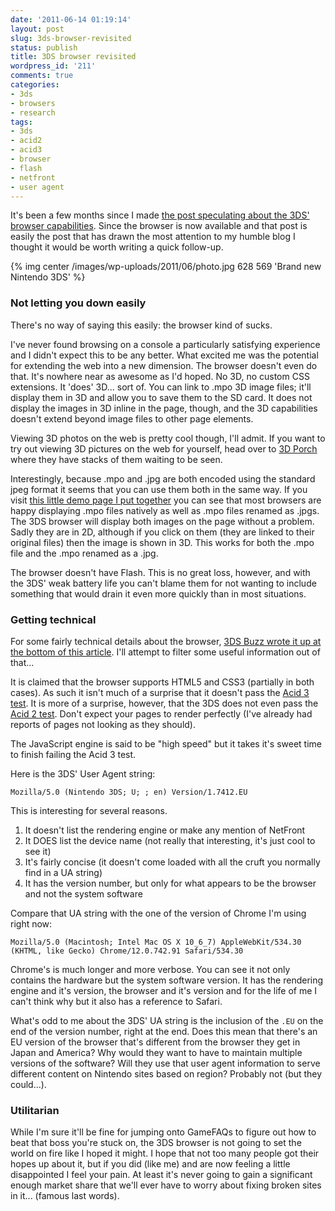 ```yaml
---
date: '2011-06-14 01:19:14'
layout: post
slug: 3ds-browser-revisited
status: publish
title: 3DS browser revisited
wordpress_id: '211'
comments: true
categories:
- 3ds
- browsers
- research
tags:
- 3ds
- acid2
- acid3
- browser
- flash
- netfront
- user agent
---
```


It's been a few months since I made [the post speculating about the 3DS' browser capabilities](/blog/2011/02/14/the-web-in-3d-the-nintendo-3ds-web-browser/). Since the browser is now available and that post is easily the post that has drawn the most attention to my humble blog I thought it would be worth writing a quick follow-up.

{% img center /images/wp-uploads/2011/06/photo.jpg 628 569 'Brand new Nintendo 3DS' %}



### Not letting you down easily

There's no way of saying this easily: the browser kind of sucks.

I've never found browsing on a console a particularly satisfying experience and I didn't expect this to be any better. What excited me was the potential for extending the web into a new dimension. The browser doesn't even do that. It's nowhere near as awesome as I'd hoped. No 3D, no custom CSS extensions. It 'does' 3D... sort of. You can link to .mpo 3D image files; it'll display them in 3D and allow you to save them to the SD card. It does not display the images in 3D inline in the page, though, and the 3D capabilities doesn't extend beyond image files to other page elements.

Viewing 3D photos on the web is pretty cool though, I'll admit. If you want to try out viewing 3D pictures on the web for yourself, head over to [3D Porch](http://www.3dporch.com) where they have stacks of them waiting to be seen.

Interestingly, because .mpo and .jpg are both encoded using the standard jpeg format it seems that you can use them both in the same way. If you visit [this little demo page I put together](/demos/3ds-browser-revisited/3ds-mpo.html) you can see that most browsers are happy displaying .mpo files natively as well as .mpo files renamed as .jpgs. The 3DS browser will display both images on the page without a problem. Sadly they are in 2D, although if you click on them (they are linked to their original files) then the image is shown in 3D. This works for both the .mpo file and the .mpo renamed as a .jpg.

The browser doesn't have Flash. This is no great loss, however, and with the 3DS' weak battery life you can't blame them for not wanting to include something that would drain it even more quickly than in most situations.



### Getting technical

For some fairly technical details about the browser, [3DS Buzz wrote it up at the bottom of this article](http://www.3dsbuzz.com/nintendo-3ds-to-use-netfront-browser-supports-flash-and-html5/). I'll attempt to filter some useful information out of that...

It is claimed that the browser supports HTML5 and CSS3 (partially in both cases). As such it isn't much of a surprise that it doesn't pass the [Acid 3 test](http://acid3.acidtests.org/). It is more of a surprise, however, that the 3DS does not even pass the [Acid 2 test](http://acid2.acidtests.org/). Don't expect your pages to render perfectly (I've already had reports of pages not looking as they should).

The JavaScript engine is said to be "high speed" but it takes it's sweet time to finish failing the Acid 3 test.



Here is the 3DS' User Agent string:
    
    Mozilla/5.0 (Nintendo 3DS; U; ; en) Version/1.7412.EU
    
This is interesting for several reasons. 


  1. It doesn't list the rendering engine or make any mention of NetFront	
  2. It DOES list the device name (not really that interesting, it's just cool to see it)
  3. It's fairly concise (it doesn't come loaded with all the cruft you normally find in a UA string)
  4. It has the version number, but only for what appears to be the browser and not the system software

Compare that UA string with the one of the version of Chrome I'm using right now:
    
    Mozilla/5.0 (Macintosh; Intel Mac OS X 10_6_7) AppleWebKit/534.30 (KHTML, like Gecko) Chrome/12.0.742.91 Safari/534.30
    
Chrome's is much longer and more verbose. You can see it not only contains the hardware but the system software version. It has the rendering engine and it's version, the browser and it's version and for the life of me I can't think why but it also has a reference to Safari.

What's odd to me about the 3DS' UA string is the inclusion of the `.EU` on the end of the version number, right at the end. Does this mean that there's an EU version of the browser that's different from the browser they get in Japan and America? Why would they want to have to maintain multiple versions of the software? Will they use that user agent information to serve different content on Nintendo sites based on region? Probably not (but they could...).



### Utilitarian

While I'm sure it'll be fine for jumping onto GameFAQs to figure out how to beat that boss you're stuck on, the 3DS browser is not going to set the world on fire like I hoped it might. I hope that not too many people got their hopes up about it, but if you did (like me) and are now feeling a little disappointed I feel your pain. At least it's never going to gain a significant enough market share that we'll ever have to worry about fixing broken sites in it... (famous last words).
